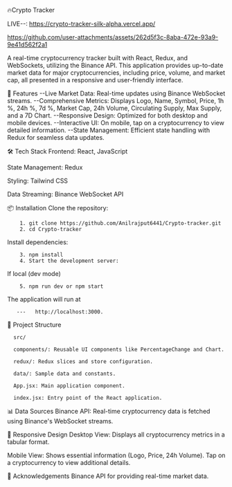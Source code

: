 🔥Crypto Tracker

LIVE--: https://crypto-tracker-silk-alpha.vercel.app/

https://github.com/user-attachments/assets/262d5f3c-8aba-472e-93a9-9e41d562f2a1




A real-time cryptocurrency tracker built with React, Redux, and WebSockets, utilizing the Binance API. This application provides up-to-date market data for major cryptocurrencies, including price, volume, and market cap, all presented in a responsive and user-friendly interface.

🚀 Features
--Live Market Data: Real-time updates using Binance WebSocket streams.
--Comprehensive Metrics: Displays Logo, Name, Symbol, Price, 1h %, 24h %, 7d %, Market Cap, 24h Volume, Circulating Supply, Max Supply, and a 7D Chart.
--Responsive Design: Optimized for both desktop and mobile devices.
--Interactive UI: On mobile, tap on a cryptocurrency to view detailed information.
--State Management: Efficient state handling with Redux for seamless data updates.

🛠️ Tech Stack
Frontend: React, JavaScript

State Management: Redux

Styling: Tailwind CSS

Data Streaming: Binance WebSocket API

📦 Installation
Clone the repository:

        1. git clone https://github.com/Anilrajput6441/Crypto-tracker.git
        2. cd Crypto-tracker
        
Install dependencies:

        3. npm install
        4. Start the development server:

If local (dev mode)

        5. npm run dev or npm start

The application will run at 

       ---   http://localhost:3000.

📁 Project Structure

      src/

      components/: Reusable UI components like PercentageChange and Chart.

      redux/: Redux slices and store configuration.

      data/: Sample data and constants.

      App.jsx: Main application component.

      index.jsx: Entry point of the React application.

📊 Data Sources
Binance API: Real-time cryptocurrency data is fetched using Binance's WebSocket streams.

📱 Responsive Design
Desktop View: Displays all cryptocurrency metrics in a tabular format.

Mobile View: Shows essential information (Logo, Price, 24h Volume). Tap on a cryptocurrency to view additional details.

🙌 Acknowledgements
Binance API for providing real-time market data.
